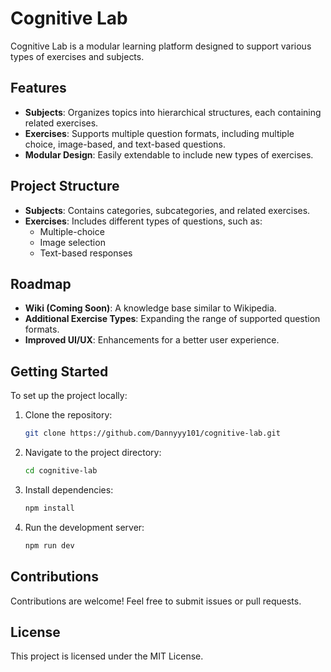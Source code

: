 # Cognitive Lab

Cognitive Lab is a modular learning platform designed to support various types of exercises and subjects.

## Features
- **Subjects**: Organizes topics into hierarchical structures, each containing related exercises.
- **Exercises**: Supports multiple question formats, including multiple choice, image-based, and text-based questions.
- **Modular Design**: Easily extendable to include new types of exercises.

## Project Structure
- **Subjects**: Contains categories, subcategories, and related exercises.
- **Exercises**: Includes different types of questions, such as:
  - Multiple-choice
  - Image selection
  - Text-based responses

## Roadmap
- **Wiki (Coming Soon)**: A knowledge base similar to Wikipedia.
- **Additional Exercise Types**: Expanding the range of supported question formats.
- **Improved UI/UX**: Enhancements for a better user experience.

## Getting Started
To set up the project locally:
1. Clone the repository:
   ```sh
   git clone https://github.com/Dannyyy101/cognitive-lab.git
   ```
2. Navigate to the project directory:
   ```sh
   cd cognitive-lab
   ```
3. Install dependencies:
   ```sh
   npm install
   ```
4. Run the development server:
   ```sh
   npm run dev
   ```

## Contributions
Contributions are welcome! Feel free to submit issues or pull requests.

## License
This project is licensed under the MIT License.
